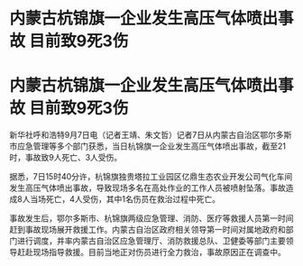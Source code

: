 # 内蒙古杭锦旗一企业发生高压气体喷出事故 目前致9死3伤

# 内蒙古杭锦旗一企业发生高压气体喷出事故 目前致9死3伤

新华社呼和浩特9月7日电（记者王靖、朱文哲）记者7日从内蒙古自治区鄂尔多斯市应急管理等多个部门获悉，当日杭锦旗一企业发生高压气体喷出事故，截至21时，事故致9人死亡、3人受伤。

据悉，7日15时40分许，杭锦旗独贵塔拉工业园区亿鼎生态农业开发公司气化车间发生高压气体喷出事故，导致现场多名在高处作业的工作人员被喷射坠落。事故造成8人当场死亡，4人受伤，其中1名伤员在救治过程中死亡。

事故发生后，鄂尔多斯市、杭锦旗两级应急管理、消防、医疗等救援人员第一时间赶到事故现场展开救援工作。内蒙古自治区政府相关领导第一时间对属地政府和部门进行调度，并率内蒙古自治区应急管理厅、消防救援总队、卫健委等部门主要领导赶赴现场指导救援。目前当地正对伤员进行全力救治，事故原因正在调查中。

